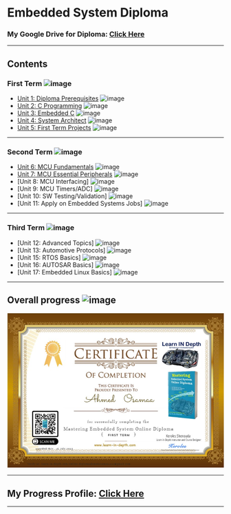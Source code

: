 # Embedded System Diploma

### My Google Drive for Diploma: [Click Here](https://drive.google.com/drive/folders/1o8J-8IIgNfqC3kxRPkD3_AoEFjv8KTOY?usp=share_link)

---
## Contents

### First Term ![image](https://progress-bar.dev/100/?title=Waiting_Result)

- [Unit 1: Diploma Prerequisites](https://github.com/AhmedOSAA/Embedded_System_Diploma) ![image](https://progress-bar.dev/100/?title=No_Assignments&color=bababa)
- [Unit 2: C Programming](Unit_2_C_Basics) ![image](https://progress-bar.dev/100/)
- [Unit 3: Embedded C](Unit_3_Embedded_C) ![image](https://progress-bar.dev/100/)
- [Unit 4: System Architect](Unit_4_System_Architect) ![image](https://progress-bar.dev/100/)
- [Unit 5: First Term Projects](Unit_5_FirstTerm_Exams) ![image](https://progress-bar.dev/100/?title=Waiting_Result)

---
### Second Term ![image](https://progress-bar.dev/40/?title=IN_PROGRESS&color=ff00ff)

- [Unit 6: MCU Fundamentals](Unit_6_Micro-Controller_Arch) ![image](https://progress-bar.dev/100/)
- [Unit 7: MCU Essential Peripherals](https://github.com/AhmedOSAA/Embedded_System_Diploma/tree/main/Unit_7_Essential%20Peripherals) ![image](https://progress-bar.dev/100/)
- [Unit 8: MCU Interfacing] ![image](https://progress-bar.dev/70/?title=IN_PROGRESS)
- [Unit 9: MCU Timers/ADC] ![image](https://progress-bar.dev/0/)
- [Unit 10: SW Testing/Validation] ![image](https://progress-bar.dev/0/)
- [Unit 11: Apply on Embedded Systems Jobs] ![image](https://progress-bar.dev/0/?title=Exams&color=bababa)

---

### Third Term ![image](https://progress-bar.dev/0/?title=Start_Soon&color=ff0000)

- [Unit 12: Advanced Topics] ![image](https://progress-bar.dev/0/)
- [Unit 13: Automotive Protocols] ![image](https://progress-bar.dev/0/)
- [Unit 15: RTOS Basics] ![image](https://progress-bar.dev/0/)
- [Unit 16: AUTOSAR Basics] ![image](https://progress-bar.dev/0/)
- [Unit 17: Embedded Linux Basics] ![image](https://progress-bar.dev/0/)

---

## Overall progress ![image](https://progress-bar.dev/1/?scale=3&title=Terms&suffix=&width=230&color=aa00ff)

[![image](https://github.com/AhmedOSAA/Embedded_System_Diploma/blob/main/First%20term%20Certificate%205-6-2023.jpg)](https://www.learn-in-depth.com/online-diploma/ahmedosamaa1211%40gmail.com)

---

## My Progress Profile: [Click Here](https://www.learn-in-depth.com/online-diploma/ahmedosamaa1211%40gmail.com)

---
